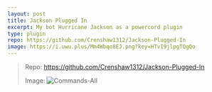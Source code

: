 ```yaml
---
layout: post
title: Jackson Plugged In
excerpt: My bot Hurricane Jackson as a powercord plugin
type: plugin
repo: https://github.com/Crenshaw1312/Jackson-Plugged-In
image: https://i.uwu.plus/Mm4Wbqo8EJ.png?key=HTvI9jlpgTQgQo
---
```


> Repo: https://github.com/Crenshaw1312/Jackson-Plugged-In
> 
> Image: ![Commands-All](https://i.uwu.plus/Mm4Wbqo8EJ.png?key=HTvI9jlpgTQgQo)